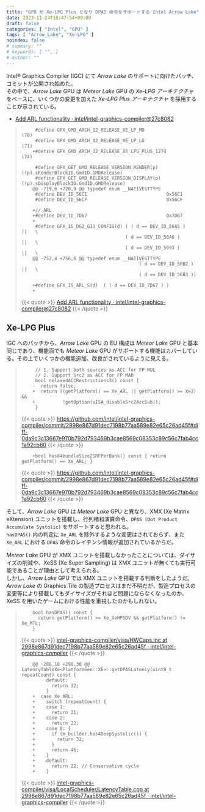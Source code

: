 ```yaml
---
title: "GPU が Xe-LPG Plus となり DPAS 命令をサポートする Intel Arrow Lake"
date: 2023-11-24T18:47:54+09:00
draft: false
categories: [ "Intel", "GPU" ]
tags: [ "Arrow_Lake", "Xe-LPG" ]
noindex: false
# summary: ""
# keywords: [ "", ]
# author: ""
---
```


Intel® Graphics Compiler (IGC) にて *Arrow Lake* のサポートに向けたパッチ、コミットが公開され始めた。  
その中で、*Arrow Lake* GPU は *Meteor Lake* GPU の *Xe-LPG アーキテクチャ* をベースに、いくつかの変更を加えた *Xe-LPG Plus アーキテクチャ* を採用することが示されている。  

 * [Add ARL functionality · intel/intel-graphics-compiler@27c8082](https://github.com/intel/intel-graphics-compiler/commit/27c8082e85e12df394244e3350caa83f76d04e54)

 >          #define GFX_GMD_ARCH_12_RELEASE_XE_LP_MD                 (70)
 >          #define GFX_GMD_ARCH_12_RELEASE_XE_LP_LG                 (71)
 >         +#define GFX_GMD_ARCH_12_RELEASE_XE_LPG_PLUS_1274         (74)
 >          
 >          #define GFX_GET_GMD_RELEASE_VERSION_RENDER(p)             ((p).sRenderBlockID.GmdID.GMDRelease)
 >          #define GFX_GET_GMD_RELEASE_VERSION_DISPLAY(p)            ((p).sDisplayBlockID.GmdID.GMDRelease)
 >         @@ -719,6 +720,9 @@ typedef enum __NATIVEGTTYPE
 >          #define DEV_ID_56C1                             0x56C1
 >          #define DEV_ID_56CF                             0x56CF
 >          
 >         +// ARL
 >         +#define DEV_ID_7D67                             0x7D67
 >         +
 >          #define GFX_IS_DG2_G11_CONFIG(d) ( ( d == DEV_ID_56A5 )             ||   \
 >                                           ( d == DEV_ID_56A6 )             ||   \
 >                                           ( d == DEV_ID_5693 )             ||   \
 >         @@ -752,4 +756,6 @@ typedef enum __NATIVEGTTYPE
 >                                                ( d == DEV_ID_56B2 )                              ||   \
 >                                                ( d == DEV_ID_56B3 ))
 >          
 >         +#define GFX_IS_ARL_S(d)  ( ( d == DEV_ID_7D67 ) )
 >         +
 >
 > {{< quote >}} [Add ARL functionality · intel/intel-graphics-compiler@27c8082](https://github.com/intel/intel-graphics-compiler/commit/27c8082e85e12df394244e3350caa83f76d04e54) {{< /quote >}}

## Xe-LPG Plus

IGC へのパッチから、*Arrow Lake* GPU の EU 構成は *Meteor Lake* GPU と基本同じであり、機能面でも *Meteor Lake* GPU がサポートする機能はカバーしている。その上でいくつかの機能追加、改良がされているように見える。  

 >          // 1. Support both sources as ACC for FP MUL
 >          // 2. Support Src2 as ACC for FP MAD
 >          bool relaxedACCRestrictions3() const {
 >         -  return false;
 >         +  return ((getPlatform() == Xe_ARL || getPlatform() >= Xe2) &&
 >         +          !getOption(vISA_disableSrc2AccSub));
 >          }
 >         
 >
 > {{< quote >}} <https://github.com/intel/intel-graphics-compiler/commit/2998e867d91dec7198b77aa589e82e65c26ad45f#diff-0da9c3c13667e970b792d793469b3cae8569c08353c89c56c7fab4cc1a92cb60> {{< /quote >}}
 >
 >         +bool has64bundleSize2GRFPerBank() const { return getPlatform() == Xe_ARL; }
 >
 > {{< quote >}} <https://github.com/intel/intel-graphics-compiler/commit/2998e867d91dec7198b77aa589e82e65c26ad45f#diff-0da9c3c13667e970b792d793469b3cae8569c08353c89c56c7fab4cc1a92cb60> {{< /quote >}}

そして、*Arrow Lake* GPU は *Meteor Lake* GPU と異なり、XMX (Xe Matrix eXtension) ユニットを搭載し、行列積和演算命令、`DPAS (Dot Product Accumulate Systolic)` をサポートすると思われる。  
`hasDPAS()` 内の判定に `Xe_ARL` を除外するような変更はされておらず、また `Xe_ARL` における `DPAS` 命令のレイテンシ情報が追加されているからだ。  

*Meteor Lake* GPU が XMX ユニットを搭載しなかったことについては、ダイサイズの削減や、XeSS (Xe Super Sampling) は XMX ユニットが無くても実行可能であることが理由として考えられる。  
しかし、*Arrow Lake* GPU では XMX ユニットを搭載する判断をしたようだ。  
*Arrow Lake* の Graphics Tile の製造プロセスはまだ不明だが、製造プロセスの変更等により搭載してもダイサイズがそれほど問題にならなくなったのか、XeSS を用いたゲームにおける性能を重視したのかもしれない。  

 >         bool hasDPAS() const {
 >           return getPlatform() >= Xe_XeHPSDV && getPlatform() != Xe_MTL;
 >         }
 >
 > {{< quote >}} [intel-graphics-compiler/visa/HWCaps.inc at 2998e867d91dec7198b77aa589e82e65c26ad45f · intel/intel-graphics-compiler](https://github.com/intel/intel-graphics-compiler/blob/2998e867d91dec7198b77aa589e82e65c26ad45f/visa/HWCaps.inc) {{< /quote >}}
 >
 >         @@ -288,10 +290,36 @@ LatencyTableXe<PlatformGen::XE>::getDPASLatency(uint8_t repeatCount) const {
 >              default:
 >                return 32;
 >              }
 >         +  case Xe_ARL:
 >         +    switch (repeatCount) {
 >         +    case 1:
 >         +      return 21;
 >         +    case 2:
 >         +      return 22;
 >         +    case 8: {
 >         +      if (m_builder.has4DeepSystolic()) {
 >         +        return 32;
 >         +      }
 >         +      return 46;
 >         +    }
 >         +    default:
 >         +      return 22; // Conservative cycle
 >         +    }
 >
 > {{< quote >}} [intel-graphics-compiler/visa/LocalScheduler/LatencyTable.cpp at 2998e867d91dec7198b77aa589e82e65c26ad45f · intel/intel-graphics-compiler](https://github.com/intel/intel-graphics-compiler/blob/2998e867d91dec7198b77aa589e82e65c26ad45f/visa/LocalScheduler/LatencyTable.cpp) {{< /quote >}}
